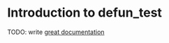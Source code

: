 # Introduction to defun_test

TODO: write [great documentation](http://jacobian.org/writing/what-to-write/)
